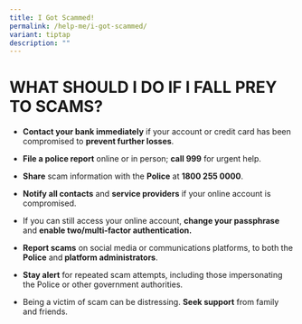 ```yaml
---
title: I Got Scammed!
permalink: /help-me/i-got-scammed/
variant: tiptap
description: ""
---
```

<h1>WHAT SHOULD I DO IF I FALL PREY TO SCAMS?</h1><p></p><ul data-tight="true" class="tight"><li><p><strong>Contact your bank immediately</strong> if your account or credit card has been compromised to <strong>prevent further losses</strong>.</p></li><li><p><strong>File a police report</strong> online or in person; <strong>call 999</strong> for urgent help.</p></li><li><p><strong>Share</strong> scam information with the <strong>Police</strong> at <strong>1800 255 0000</strong>.</p></li><li><p><strong>Notify all contacts</strong> and <strong>service providers</strong> if your online account is compromised.</p></li><li><p>If you can still access your online account, <strong>change your passphrase</strong> and <strong>enable two/multi-factor authentication.</strong></p></li><li><p><strong>Report scams</strong> on social media or communications platforms, to both the<strong> Police</strong> and<strong> platform administrators</strong>.</p></li><li><p><strong>Stay alert</strong> for repeated scam attempts, including those impersonating the Police or other government authorities.</p></li><li><p>Being a victim of scam can be distressing. <strong>Seek support</strong> from family and friends.</p></li></ul><p></p>